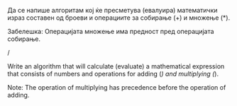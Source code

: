 Да се напише алгоритам кој ќе пресметува (евалуира) математички израз составен од броеви и операциите за собирање (+) и множење (*).

Забелешка: Операцијата множење има предност пред операцијата собирање.

/

Write an algorithm that will calculate (evaluate) a mathematical expression that consists of numbers and operations for adding (*) and multiplying (*).

Note: The operation of multiplying has precedence before the operation of adding.